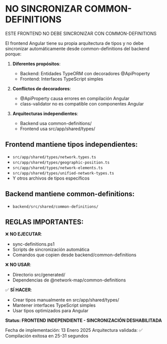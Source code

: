 # NO SINCRONIZAR COMMON-DEFINITIONS

ESTE FRONTEND NO DEBE SINCRONIZAR CON COMMON-DEFINITIONS

El frontend Angular tiene su propia arquitectura de tipos y no debe sincronizar automáticamente desde common-definitions del backend porque:

1. **Diferentes propósitos**:
   - Backend: Entidades TypeORM con decoradores @ApiProperty
   - Frontend: Interfaces TypeScript simples

2. **Conflictos de decoradores**:
   - @ApiProperty causa errores en compilación Angular
   - class-validator no es compatible con componentes Angular

3. **Arquitecturas independientes**:
   - Backend usa common-definitions/
   - Frontend usa src/app/shared/types/

## Frontend mantiene tipos independientes:
- `src/app/shared/types/network.types.ts`
- `src/app/shared/types/geographic-position.ts`
- `src/app/shared/types/network-elements.ts`
- `src/app/shared/types/unified-network-types.ts`
- Y otros archivos de tipos específicos

## Backend mantiene common-definitions:
- `backend/src/shared/common-definitions/`

## REGLAS IMPORTANTES:

❌ **NO EJECUTAR**:
- sync-definitions.ps1
- Scripts de sincronización automática
- Comandos que copien desde backend/common-definitions

❌ **NO USAR**:
- Directorio src/generated/
- Dependencias de @network-map/common-definitions

✅ **SÍ HACER**:
- Crear tipos manualmente en src/app/shared/types/
- Mantener interfaces TypeScript simples
- Usar tipos optimizados para Angular

**Status: FRONTEND INDEPENDIENTE - SINCRONIZACIÓN DESHABILITADA**

Fecha de implementación: 13 Enero 2025
Arquitectura validada: ✅ Compilación exitosa en 25-31 segundos
